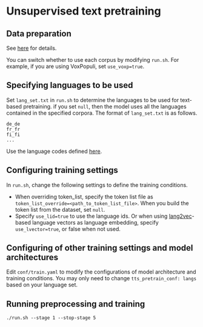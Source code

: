 # Unsupervised text pretraining

## Data preparation
See [here](https://github.com/Takaaki-Saeki/zm-text-tts/blob/master/README.md) for details.

You can switch whether to use each corpus by modifying `run.sh`.
For example, if you are using VoxPopuli, set `use_voxp=true`.

## Specifying languages to be used
Set `lang_set.txt` in `run.sh` to determine the languages to be used for text-based pretraining.
if you set `null`, then the model uses all the languages contained in the specified corpora.
The format of `lang_set.txt` is as follows.
```
de_de
fr_fr
fi_fi
...
```
Use the language codes defined [here](https://github.com/Takaaki-Saeki/zm-text-tts/blob/master/lang_table.md).

## Configuring training settings
In `run.sh`, change the following settings to define the training conditions.
- When overriding token_list, specify the token list file as `token_list_override=<path_to_token_list_file>`. When you build the token list from the dataset, set `null`.
- Specify `use_lid=true` to use the language ids. Or when using [lang2vec](https://github.com/antonisa/lang2vec)-based language vectors as language embedding, specify `use_lvector=true`, or false when not used.

## Configuring of other training settings and model architectures
Edit `conf/train.yaml` to modify the configurations of model architecture and training conditions.
You may only need to change `tts_pretrain_conf: langs` based on your language set.

## Running preprocessing and training
```
./run.sh --stage 1 --stop-stage 5
```